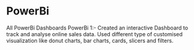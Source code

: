 # PowerBi
All PowerBi Dashboards
PowerBi 1:- 
Created an interactive Dashboard to track and analyse online sales data.
Used different type of customised visualization like donut charts, bar charts, cards, slicers and filters.
